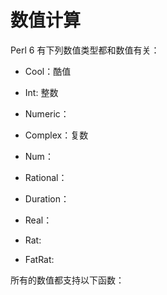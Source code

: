 # 数值计算

Perl 6 有下列数值类型都和数值有关：

- Cool：酷值

- Int: 整数

- Numeric：
  
- Complex：复数

- Num：

- Rational：

- Duration：

- Real：

- Rat:

- FatRat:

所有的数值都支持以下函数：


